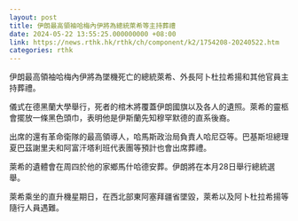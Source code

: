 ```yaml
---
layout: post
title: 伊朗最高領袖哈梅內伊將為總統萊希等主持葬禮
date: 2024-05-22 13:55:25.000000000 +08:00
link: https://news.rthk.hk/rthk/ch/component/k2/1754208-20240522.htm
categories: rthk
---
```


伊朗最高領袖哈梅內伊將為墜機死亡的總統萊希、外長阿卜杜拉希揚和其他官員主持葬禮。

儀式在德黑蘭大學舉行，死者的棺木將覆蓋伊朗國旗以及各人的遺照。萊希的靈柩會擺放一條黑色頭巾，表明他是伊斯蘭先知穆罕默德的直系後裔。

出席的還有革命衛隊的最高領導人，哈馬斯政治局負責人哈尼亞等。巴基斯坦總理夏巴茲謝里夫和阿富汗塔利班代表團等預計也會出席葬禮。

萊希的遺體會在周四於他的家鄉馬什哈德安葬。伊朗將在本月28日舉行總統選舉。

萊希乘坐的直升機星期日，在西北部東阿塞拜疆省墜毀，萊希以及阿卜杜拉希揚等隨行人員遇難。
